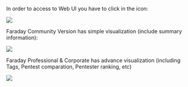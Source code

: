 In order to access to Web UI you have to click in the icon:

![](https://raw.github.com/wiki/infobyte/faraday/images/Visualize-icon.png)

Faraday Community Version has simple visualization (include summary information):

![](https://raw.github.com/wiki/infobyte/faraday/images/GUI_Dashboard_new.png)

Faraday Professional & Corporate has advance visualization (including Tags, Pentest comparation, Pentester ranking, etc)

![](https://raw.github.com/wiki/infobyte/faraday/images/Faraday-Dashboard-Advance.png)



